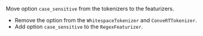 Move option `case_sensitive` from the tokenizers to the featurizers.
- Remove the option from the `WhitespaceTokenizer` and `ConveRTTokenizer`.
- Add option `case_sensitive` to the `RegexFeaturizer`.
